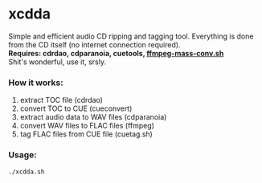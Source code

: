 # xcdda
Simple and efficient audio CD ripping and tagging tool. Everything is done from the CD itself (no internet connection required).  
**Requires: cdrdao, cdparanoia, cuetools, [ffmpeg-mass-conv.sh](https://github.com/ResponSySS/ffmpeg-mass-conv/)**  
Shit's wonderful, use it, srsly.

### How it works:

1. extract TOC file (cdrdao)
2. convert TOC to CUE (cueconvert)
3. extract audio data to WAV files (cdparanoia)
4. convert WAV files to FLAC files (ffmpeg)
5. tag FLAC files from CUE file (cuetag.sh)

### Usage:

`./xcdda.sh`
